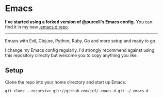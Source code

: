 # Emacs

**I've started using a forked version of @purcell's Emacs config.**
You can find it in my new [.emacs.d repo][].

---

Emacs with Evil, Clojure, Python, Ruby, Go and more setup and ready to go.

I change my Emacs config regularly. I'd strongly recommend against using this
repository directly but welcome you to copy anything you like.

## Setup

Clone the repo into your home directory and start up Emacs.

```
git clone --recursive git://github.com/jcf/.emacs.d.git ~/.emacs.d
```

[.emacs.d repo]: https://github.com/jcf/emacs.d
